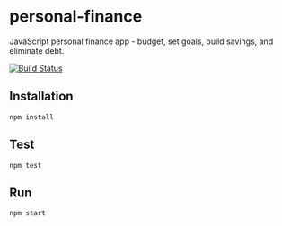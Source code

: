 # personal-finance
JavaScript personal finance app - budget, set goals, build savings, and eliminate debt.

[![Build Status](https://travis-ci.org/dragthor/personal-finance.svg?branch=master)](https://travis-ci.org/dragthor/personal-finance)

## Installation
`npm install`

## Test
`npm test`

## Run
`npm start`